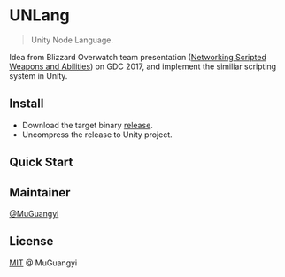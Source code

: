 # UNLang

> Unity Node Language.

Idea from Blizzard Overwatch team presentation ([Networking Scripted Weapons and Abilities](https://www.gdcvault.com/play/1024653/Networking-Scripted-Weapons-and-Abilities)) on GDC 2017, and implement the similiar scripting system in Unity.

## Install

* Download the target binary [release](https://github.com/muguangyi/unlang/releases).
* Uncompress the release to Unity project.

## Quick Start

## Maintainer

[@MuGuangyi](https://github.com/muguangyi)

## License

[MIT](LICENSE) @ MuGuangyi
